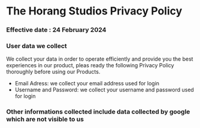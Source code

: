# The Horang Studios Privacy Policy
### Effective date : 24 February 2024

### User data we collect

We collect your data in order to operate efficiently and provide you the best experiences in our product, pleas ready the following Privacy Policy thoroughly before using our Products.

- Email Adress: we collect your email address used for login
- Username and Password: we collect your username and password used for login

### Other informations collected include data collected by google which are not visible to us
